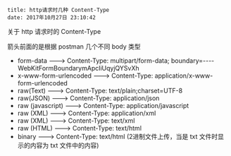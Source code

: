 ```
title: http请求时几种 Content-Type
date: 2017年10月27日 23:10:42

```

关于 http 请求时的 Content-Type

<!-- more -->

箭头前面的是根据 postman 几个不同 body 类型

- form-data ---> Content-Type: multipart/form-data; boundary=----WebKitFormBoundarymApcIiUqyjQYSvXh
- x-www-form-urlencoded ---> Content-Type: application/x-www-form-urlencoded
- raw(Text) ---> Content-Type: text/plain;charset=UTF-8
- raw(JSON) ---> Content-Type: application/json
- raw (javascript) ---> Content-Type: application/javascript
- raw (XML) ---> Content-Type: application/xml
- raw (XML) ---> Content-Type: text/xml
- raw (HTML) ---> Content-Type: text/html
- binary ---> Content-Type: text/html (2进制文件上传，当是 txt 文件时显示的内容为 txt 文件中的内容)